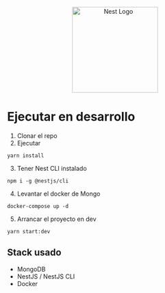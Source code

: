 <p align="center">
  <a href="http://nestjs.com/" target="blank"><img src="https://nestjs.com/img/logo-small.svg" width="200" alt="Nest Logo" /></a>
</p>

# Ejecutar en desarrollo
1. Clonar el repo
2. Ejecutar
```
yarn install
```
3. Tener Nest CLI instalado
```
npm i -g @nestjs/cli
```
4. Levantar el docker de Mongo
```
docker-compose up -d
```
5. Arrancar el proyecto en dev
```
yarn start:dev
```

## Stack usado
* MongoDB
* NestJS / NestJS CLI
* Docker